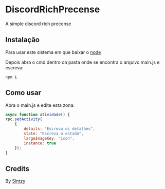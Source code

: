 # DiscordRichPrecense

A simple discord rich precense

## Instalação

Para usar este sistema em que baixar o [node](https://nodejs.org/en/download/)

Depois abra o cmd dentro da pasta onde se encontra o arquivo main.js e escreva:
```node
npm i
```

## Como usar
Abra o main.js e edite esta zona:

```node.js
async function atividade() {
rpc.setActivity(
	{
		details: "Escreva os detalhes",
		state: "Escreva o estado",
		largeImageKey: "icon",
		instance: true
	});
}
```

## Credits
By [Sintzy](https://github.com/Sintzy) 
